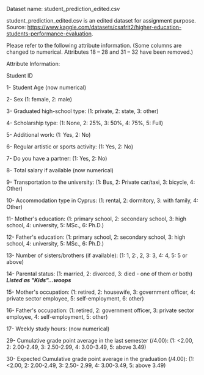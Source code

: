 Dataset name: student_prediction_edited.csv

student_prediction_edited.csv is an edited dataset for assignment purpose.
Source: https://www.kaggle.com/datasets/csafrit2/higher-education-students-performance-evaluation.


Please refer to the following attribute information.
(Some columns are changed to numerical. Attributes 18 – 28 and 31 – 32 have been removed.)

Attribute Information:

Student ID

1- Student Age (now numerical)

2- Sex (1: female, 2: male)

3- Graduated high-school type: (1: private, 2: state, 3: other)

4- Scholarship type: (1: None, 2: 25%, 3: 50%, 4: 75%, 5: Full)

5- Additional work: (1: Yes, 2: No)

6- Regular artistic or sports activity: (1: Yes, 2: No)

7- Do you have a partner: (1: Yes, 2: No)

8- Total salary if available (now numerical)

9- Transportation to the university: (1: Bus, 2: Private car/taxi, 3: bicycle, 4: Other)

10- Accommodation type in Cyprus: (1: rental, 2: dormitory, 3: with family, 4: Other)

11- Mother's education: (1: primary school, 2: secondary school, 3: high school, 4: university,
5: MSc., 6: Ph.D.)

12- Father's education: (1: primary school, 2: secondary school, 3: high school, 4: university,
5: MSc., 6: Ph.D.)

13- Number of sisters/brothers (if available): (1: 1, 2:, 2, 3: 3, 4: 4, 5: 5 or above)

14- Parental status: (1: married, 2: divorced, 3: died - one of them or both) ***Listed as
"Kids"...woops***

15- Mother's occupation: (1: retired, 2: housewife, 3: government officer, 4: private sector
employee, 5: self-employment, 6: other)

16- Father's occupation: (1: retired, 2: government officer, 3: private sector employee, 4:
self-employment, 5: other)

17- Weekly study hours: (now numerical)

29- Cumulative grade point average in the last semester (/4.00): (1: <2.00, 2: 2.00-2.49, 3: 2.50-2.99, 4: 3.00-3.49, 5: above 3.49)

30- Expected Cumulative grade point average in the graduation (/4.00): (1: <2.00, 2: 2.00-2.49, 3: 2.50- 2.99, 4: 3.00-3.49, 5: above 3.49)
